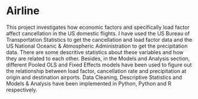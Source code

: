 # Airline 
This project investigates how economic factors and specifically load factor affect cancellation in the US domestic flights. I have used the US Bureau of Transportation Statistics to get the cancellation and load factor data and the US National Oceanic & Atmospheric Administration to get the precipitation data. There are some descritive statistics about these variables and how they are related to each other. Besides, in the Models and Analysis section, different Pooled OLS and Fixed Effects models have been used to figure out the relationship between load factor, cancellation rate and precipitation at origin and destination airports. Data Cleaning, Descriptive Statistics and Models & Analysis have been implemented in Python, Python and R respectively.
